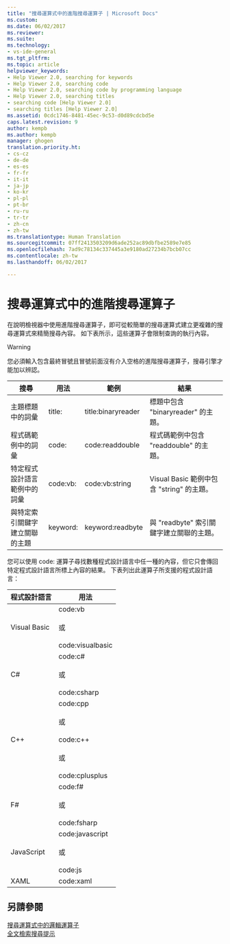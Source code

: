 ```yaml
---
title: "搜尋運算式中的進階搜尋運算子 | Microsoft Docs"
ms.custom: 
ms.date: 06/02/2017
ms.reviewer: 
ms.suite: 
ms.technology:
- vs-ide-general
ms.tgt_pltfrm: 
ms.topic: article
helpviewer_keywords:
- Help Viewer 2.0, searching for keywords
- Help Viewer 2.0, searching code
- Help Viewer 2.0, searching code by programming language
- Help Viewer 2.0, searching titles
- searching code [Help Viewer 2.0]
- searching titles [Help Viewer 2.0]
ms.assetid: 0cdc1746-8481-45ec-9c53-d0d89cdcbd5e
caps.latest.revision: 9
author: kempb
ms.author: kempb
manager: ghogen
translation.priority.ht:
- cs-cz
- de-de
- es-es
- fr-fr
- it-it
- ja-jp
- ko-kr
- pl-pl
- pt-br
- ru-ru
- tr-tr
- zh-cn
- zh-tw
ms.translationtype: Human Translation
ms.sourcegitcommit: 07ff2413503209d6ade252ac89dbfbe2589e7e85
ms.openlocfilehash: 7ad9c78134c337445a3e9180ad27234b7bcb07cc
ms.contentlocale: zh-tw
ms.lasthandoff: 06/02/2017

---
```

# <a name="advanced-search-operators-in-search-expressions"></a>搜尋運算式中的進階搜尋運算子
在說明檢視器中使用進階搜尋運算子，即可從較簡單的搜尋運算式建立更複雜的搜尋運算式來精簡搜尋內容。 如下表所示，這些運算子會限制查詢的執行內容。  

> [!WARNING]
>  您必須輸入包含最終冒號且冒號前面沒有介入空格的進階搜尋運算子，搜尋引擎才能加以辨認。  

|搜尋|用法|範例|結果|  
|-------------------|---------|-------------|------------|  
|主題標題中的詞彙|title:|title:binaryreader|標題中包含 "binaryreader" 的主題。|  
|程式碼範例中的詞彙|code:|code:readdouble|程式碼範例中包含 "readdouble" 的主題。|  
|特定程式設計語言範例中的詞彙|code:vb:|code:vb:string|Visual Basic 範例中包含 "string" 的主題。|  
|與特定索引關鍵字建立關聯的主題|keyword:|keyword:readbyte|與 "readbyte" 索引關鍵字建立關聯的主題。|  

 您可以使用 code: 運算子尋找數種程式設計語言中任一種的內容，但它只會傳回特定程式設計語言所標上內容的結果。 下表列出此運算子所支援的程式設計語言：  

|程式設計語言|用法|  
|--------------------------|---------|  
|Visual Basic|code:vb<br /><br /> 或<br /><br /> code:visualbasic|  
|C#|code:c#<br /><br /> 或<br /><br /> code:csharp|  
|C++|code:cpp<br /><br /> 或<br /><br /> code:c++<br /><br /> 或<br /><br /> code:cplusplus|  
|F#|code:f#<br /><br /> 或<br /><br /> code:fsharp|  
|JavaScript|code:javascript<br /><br /> 或<br /><br /> code:js|  
|XAML|code:xaml|  

## <a name="see-also"></a>另請參閱  
 [搜尋運算式中的邏輯運算子](../ide/logical-operators-in-search-expressions.md)   
 [全文檢索搜尋提示](../ide/full-text-search-tips.md)

